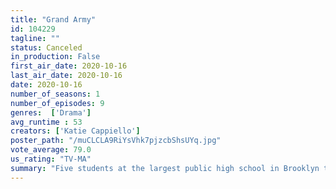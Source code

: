 ```yaml
---
title: "Grand Army"
id: 104229
tagline: ""
status: Canceled
in_production: False
first_air_date: 2020-10-16
last_air_date: 2020-10-16
date: 2020-10-16
number_of_seasons: 1
number_of_episodes: 9
genres:  ['Drama']
avg_runtime : 53
creators: ['Katie Cappiello']
poster_path: "/muCLCLA9RiYsVhk7pjzcbShsUYq.jpg"
vote_average: 79.0
us_rating: "TV-MA"
summary: "Five students at the largest public high school in Brooklyn take on a chaotic world as they fight to succeed, survive, break free and seize the future."
---
```


